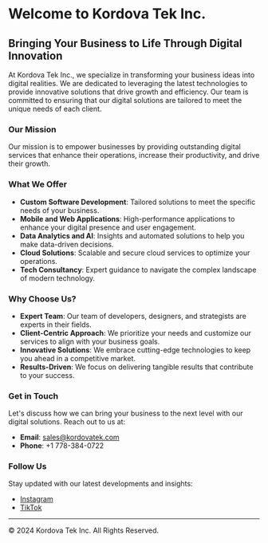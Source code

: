 # Welcome to Kordova Tek Inc.

## Bringing Your Business to Life Through Digital Innovation

At Kordova Tek Inc., we specialize in transforming your business ideas into digital realities. We are dedicated to leveraging the latest technologies to provide innovative solutions that drive growth and efficiency. Our team is committed to ensuring that our digital solutions are tailored to meet the unique needs of each client.

### Our Mission

Our mission is to empower businesses by providing outstanding digital services that enhance their operations, increase their productivity, and drive their growth.

### What We Offer

- **Custom Software Development**: Tailored solutions to meet the specific needs of your business.
- **Mobile and Web Applications**: High-performance applications to enhance your digital presence and user engagement.
- **Data Analytics and AI**: Insights and automated solutions to help you make data-driven decisions.
- **Cloud Solutions**: Scalable and secure cloud services to optimize your operations.
- **Tech Consultancy**: Expert guidance to navigate the complex landscape of modern technology.

### Why Choose Us?

- **Expert Team**: Our team of developers, designers, and strategists are experts in their fields.
- **Client-Centric Approach**: We prioritize your needs and customize our services to align with your business goals.
- **Innovative Solutions**: We embrace cutting-edge technologies to keep you ahead in a competitive market.
- **Results-Driven**: We focus on delivering tangible results that contribute to your success.

### Get in Touch

Let's discuss how we can bring your business to the next level with our digital solutions. Reach out to us at:

- **Email**: sales@kordovatek.com
- **Phone**: +1 778-384-0722

### Follow Us

Stay updated with our latest developments and insights:

- [Instagram](https://www.instagram.com/kordovatek/#)
- [TikTok](https://www.tiktok.com/@kordovatek)

---

© 2024 Kordova Tek Inc. All Rights Reserved.

